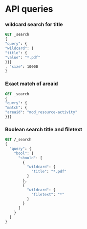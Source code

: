 # API queries

### wildcard search for title

``` vb
GET _search
{
"query": {
"wildcard": {
"title": {
"value": "*.pdf"
}}}
, "size": 10000
}
```

### Exact match of areaid

``` vb
GET _search
{
"query": {
"match": {
"areaid": "mod_resource-activity"
}}}
```

### Boolean search title and filetext

``` vb
GET /_search
{
  "query": {
    "bool": {
      "should": [
        {
          "wildcard": {
            "title": "*.pdf"
          }
        },
        {
          "wildcard": {
            "filetext": "*"
          }
        }
      ]
    }
  }
}
```
